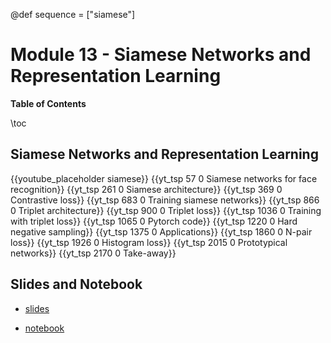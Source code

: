 @def sequence = ["siamese"]

# Module 13 - Siamese Networks and Representation Learning


**Table of Contents**

\toc


## Siamese Networks and Representation Learning

{{youtube_placeholder siamese}}
{{yt_tsp 57 0 Siamese networks for face recognition}}
{{yt_tsp 261 0 Siamese architecture}}
{{yt_tsp 369 0 Contrastive loss}}
{{yt_tsp 683 0 Training siamese networks}}
{{yt_tsp 866 0 Triplet architecture}}
{{yt_tsp 900 0 Triplet loss}}
{{yt_tsp 1036 0 Training with triplet loss}}
{{yt_tsp 1065 0 Pytorch code}}
{{yt_tsp 1220 0 Hard negative sampling}}
{{yt_tsp 1375 0 Applications}}
{{yt_tsp 1860 0 N-pair loss}}
{{yt_tsp 1926 0 Histogram loss}}
{{yt_tsp 2015 0 Prototypical networks}}
{{yt_tsp 2170 0 Take-away}}

## Slides and Notebook

- [slides](https://abursuc.github.io//slides/polytechnique/13-siamese-networks.html#1)

- [notebook](https://github.com/dataflowr/notebooks/blob/master/Module13/13_siamese_triplet_mnist_empty.ipynb) 

